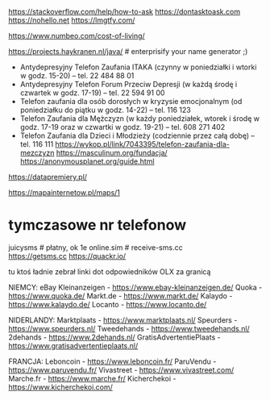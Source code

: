 https://stackoverflow.com/help/how-to-ask
https://dontasktoask.com
https://nohello.net
https://lmgtfy.com/

https://www.numbeo.com/cost-of-living/

https://projects.haykranen.nl/java/   # enterprisify your name generator ;)


- Antydepresyjny Telefon Zaufania ITAKA (czynny w poniedziałki i wtorki w godz. 15-20) – tel. 22 484 88 01
- Antydepresyjny Telefon Forum Przeciw Depresji (w każdą środę i czwartek w godz. 17-19) – tel. 22 594 91 00
- Telefon zaufania dla osób dorosłych w kryzysie emocjonalnym (od poniedziałku do piątku w godz. 14-22) – tel. 116 123
- Telefon Zaufania dla Mężczyzn (w każdy poniedziałek, wtorek i środę w godz. 17-19 oraz w czwartki w godz. 19-21) – tel. 608 271 402
- Telefon Zaufania dla Dzieci i Młodzieży (codziennie przez całą dobę) – tel. 116 111
https://wykop.pl/link/7043395/telefon-zaufania-dla-mezczyzn
https://masculinum.org/fundacja/
https://anonymousplanet.org/guide.html

https://datapremiery.pl/


https://mapainternetow.pl/maps/1



# tymczasowe nr telefonow
juicysms        # płatny, ok 1e
online.sim      # 
receive-sms.cc  
https://getsms.cc
https://quackr.io/






tu ktoś ładnie zebrał linki dot odpowiedników OLX za granicą

NIEMCY:
eBay Kleinanzeigen - https://www.ebay-kleinanzeigen.de/
Quoka - https://www.quoka.de/
Markt.de - https://www.markt.de/
Kalaydo - https://www.kalaydo.de/
Locanto - https://www.locanto.de/

NIDERLANDY:
Marktplaats - https://www.marktplaats.nl/
Speurders - https://www.speurders.nl/
Tweedehands - https://www.tweedehands.nl/
2dehands - https://www.2dehands.nl/
GratisAdvertentiePlaats - https://www.gratisadvertentieplaats.nl/

FRANCJA:
Leboncoin - https://www.leboncoin.fr/
ParuVendu - https://www.paruvendu.fr/
Vivastreet - https://www.vivastreet.com/
Marche.fr - https://www.marche.fr/
Kicherchekoi - https://www.kicherchekoi.com/
